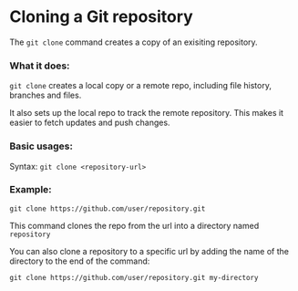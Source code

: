 # Cloning a Git repository

The `git clone` command creates a copy of an exisiting repository.

### What it does:
`git clone` creates a local copy or a remote repo, including file history, branches and files.

It also sets up the local repo to track the remote repository. This makes it easier to fetch updates and push changes.

### Basic usages:
Syntax: `git clone <repository-url>`

### Example:
```
git clone https://github.com/user/repository.git
```
This command clones the repo from the url into a directory named `repository`

You can also clone a repository to a specific url by adding the name of the directory to the end of the command:
```
git clone https://github.com/user/repository.git my-directory
```